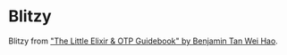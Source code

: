 # Blitzy
 
Blitzy from ["The Little Elixir & OTP Guidebook" by Benjamin Tan Wei Hao](https://www.manning.com/books/the-little-elixir-and-otp-guidebook).
